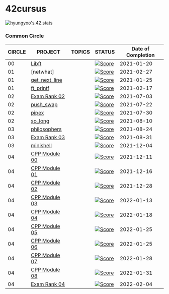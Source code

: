 
# 42cursus

[![hyungyoo's 42 stats](https://badge42.herokuapp.com/api/stats/hyungyoo)](https://github.com/JaeSeoKim/badge42)


### Common Circle

| CIRCLE | PROJECT                            | TOPICS | STATUS                                                                                                               | Date of Completion |
| ------ | ---------------------------------- | ------ | -------------------------------------------------------------------------------------------------------------------- | ------------------ |
| 00     | [Libft](./0_libft)                 |        | [![Score](https://badge42.herokuapp.com/api/project/hyungyoo/Libft)](https://github.com/JaeSeoKim/badge42)            | 2021-01-20 |
| 01     | [netwhat]                          |        | [![Score](https://badge42.herokuapp.com/api/project/hyungyoo/netwhat)](https://github.com/JaeSeoKim/badge42)          | 2021-02-27 |
| 01     | [get_next_line](./1_get_next_line) |        | [![Score](https://badge42.herokuapp.com/api/project/hyungyoo/get_next_line)](https://github.com/JaeSeoKim/badge42)    | 2021-01-25 |
| 01     | [ft_printf](./1_ft_printf)         |        | [![Score](https://badge42.herokuapp.com/api/project/hyungyoo/ft_printf)](https://github.com/JaeSeoKim/badge42)        | 2021-02-17 |
| 02     | [Exam Rank 02](./2_examrank01)     |        | [![Score](https://badge42.herokuapp.com/api/project/hyungyoo/Exam%20Rank%2002)](https://github.com/JaeSeoKim/badge42) | 2021-07-03 |
| 02     | [push_swap](./2_push_swap)         |        | [![Score](https://badge42.herokuapp.com/api/project/hyungyoo/push_swap)](https://github.com/JaeSeoKim/badge42)        | 2021-07-22 |
| 02     | [pipex](./2_pipex)                 |        | [![Score](https://badge42.herokuapp.com/api/project/hyungyoo/pipex)](https://github.com/JaeSeoKim/badge42)			   | 2021-07-30 |
| 02     | [so_long](./2_so_long)             |        | [![Score](https://badge42.herokuapp.com/api/project/hyungyoo/so_long)](https://github.com/JaeSeoKim/badge42)		   | 2021-08-10 |
| 03     | [philosophers](./3_philosophers)   |        | [![Score](https://badge42.herokuapp.com/api/project/hyungyoo/Philosophers)](https://github.com/JaeSeoKim/badge42)     | 2021-08-24	|
| 03     | [Exam Rank 03](./3_examrank03)     |        | [![Score](https://badge42.herokuapp.com/api/project/hyungyoo/Exam%20Rank%2002)](https://github.com/JaeSeoKim/badge42) | 2021-08-31 |
| 03     | [minishell](./3_minishell)     	  |        | [![Score](https://badge42.herokuapp.com/api/project/hyungyoo/Exam%20Rank%2002)](https://github.com/JaeSeoKim/badge42) 	   | 2021-12-04 |
| 04     | [CPP Module 00](./4_CPP_Module_00)     	  |        | [![Score](https://badge42.herokuapp.com/api/project/hyungyoo/Exam%20Rank%2002)](https://github.com/JaeSeoKim/badge42) 	   | 2021-12-11 |
| 04     | [CPP Module 01](./4_CPP_Module_01)     	  |        | [![Score](https://badge42.herokuapp.com/api/project/hyungyoo/Exam%20Rank%2002)](https://github.com/JaeSeoKim/badge42) 	   | 2021-12-16 |
| 04     | [CPP Module 02](./4_CPP_Module_02)     	  |        | [![Score](https://badge42.herokuapp.com/api/project/hyungyoo/Exam%20Rank%2002)](https://github.com/JaeSeoKim/badge42) 	   | 2021-12-28 |
| 04     | [CPP Module 03](./4_CPP_Module_03)     	  |        | [![Score](https://badge42.herokuapp.com/api/project/hyungyoo/Exam%20Rank%2002)](https://github.com/JaeSeoKim/badge42) 	   | 2022-01-13 |
| 04     | [CPP Module 04](./4_CPP_Module_04)     	  |        | [![Score](https://badge42.herokuapp.com/api/project/hyungyoo/Exam%20Rank%2002)](https://github.com/JaeSeoKim/badge42) 	   | 2022-01-18 |
| 04     | [CPP Module 05](./4_CPP_Module_05)     	  |        | [![Score](https://badge42.herokuapp.com/api/project/hyungyoo/Exam%20Rank%2002)](https://github.com/JaeSeoKim/badge42) 	   | 2022-01-25 |
| 04     | [CPP Module 06](./4_CPP_Module_06)     	  |        | [![Score](https://badge42.herokuapp.com/api/project/hyungyoo/Exam%20Rank%2002)](https://github.com/JaeSeoKim/badge42) 	   | 2022-01-25 |
| 04     | [CPP Module 07](./4_CPP_Module_07)     	  |        | [![Score](https://badge42.herokuapp.com/api/project/hyungyoo/Exam%20Rank%2002)](https://github.com/JaeSeoKim/badge42) 	   | 2022-01-28 |
| 04     | [CPP Module 08](./4_CPP_Module_08)     	  |        | [![Score](https://badge42.herokuapp.com/api/project/hyungyoo/Exam%20Rank%2002)](https://github.com/JaeSeoKim/badge42) 	   | 2022-01-31 |
| 04     | [Exam Rank 04](./4_examrank04)     |        | [![Score](https://badge42.herokuapp.com/api/project/hyungyoo/Exam%20Rank%2002)](https://github.com/JaeSeoKim/badge42) | 2022-02-04 |
